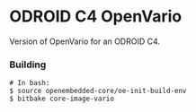 # ODROID C4 OpenVario

Version of OpenVario for an ODROID C4.

### Building

```
# In bash:
$ source openembedded-core/oe-init-build-env
$ bitbake core-image-vario
```
